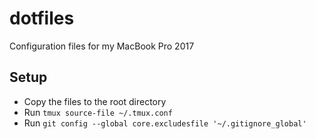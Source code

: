 # dotfiles
Configuration files for my MacBook Pro 2017

## Setup
- Copy the files to the root directory 
- Run `tmux source-file ~/.tmux.conf`
- Run `git config --global core.excludesfile '~/.gitignore_global'`

